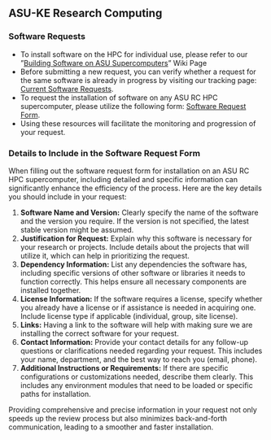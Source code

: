 ## ASU-KE Research Computing

### Software Requests

* To install software on the HPC for individual use, please refer to our ”[Building Software on ASU Supercomputers](https://asurc.atlassian.net/wiki/spaces/RC/pages/1993932838/Building+Software+on+ASU+Supercomputers)” Wiki Page
* Before submitting a new request, you can verify whether a request for the same software is already in progress by visiting our tracking page: [Current Software Requests](https://github.com/ASU-KE/RC/issues).
* To request the installation of software on any ASU RC HPC supercomputer, please utilize the following form: [Software Request Form](https://github.com/ASU-KE/RC/issues/new?assignees=&labels=software%2Crequest&projects=&template=01-SoftwareRequest.yml).
* Using these resources will facilitate the monitoring and progression of your request.

### Details to Include in the Software Request Form
When filling out the software request form for installation on an ASU RC HPC supercomputer, including detailed and specific information can significantly enhance the efficiency of the process. Here are the key details you should include in your request:

1. **Software Name and Version:** Clearly specify the name of the software and the version you require. If the version is not specified, the latest stable version might be assumed.
2. **Justification for Request:** Explain why this software is necessary for your research or projects. Include details about the projects that will utilize it, which can help in prioritizing the request.
3. **Dependency Information:** List any dependencies the software has, including specific versions of other software or libraries it needs to function correctly. This helps ensure all necessary components are installed together.
4. **License Information:** If the software requires a license, specify whether you already have a license or if assistance is needed in acquiring one. Include license type if applicable (individual, group, site license).
5. **Links:** Having a link to the software will help with making sure we are installing the correct software for your request.
6. **Contact Information:** Provide your contact details for any follow-up questions or clarifications needed regarding your request. This includes your name, department, and the best way to reach you (email, phone).
7. **Additional Instructions or Requirements:** If there are specific configurations or customizations needed, describe them clearly. This includes any environment modules that need to be loaded or specific paths for installation.

Providing comprehensive and precise information in your request not only speeds up the review process but also minimizes back-and-forth communication, leading to a smoother and faster installation.
